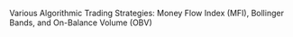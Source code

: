 Various Algorithmic Trading Strategies: Money Flow Index (MFI), Bollinger Bands, and On-Balance Volume (OBV)
